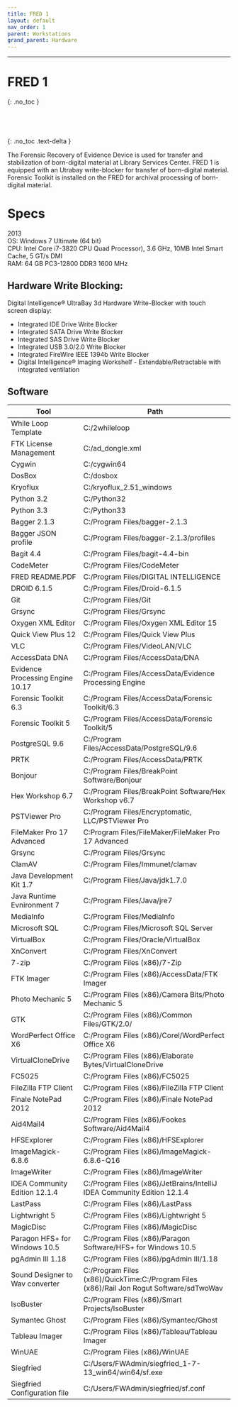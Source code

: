 ```yaml
---
title: FRED 1
layout: default
nav_order: 1
parent: Workstations
grand_parent: Hardware
---
```


---
# FRED 1
{: .no_toc }

##  &nbsp;
{: .no_toc .text-delta }

The Forensic Recovery of Evidence Device is used for transfer and stabilization of born-digital material at Library Services Center. FRED 1 is equipped with an Utrabay write-blocker for transfer of born-digital material. Forensic Toolkit is installed on the FRED for archival processing of born-digital material.  

# Specs  
2013  
OS: Windows 7 Ultimate (64 bit)  
CPU: Intel Core i7-3820 CPU Quad Processor), 3.6 GHz, 10MB Intel Smart Cache, 5 GT/s DMI    
RAM: 64 GB PC3-12800 DDR3 1600 MHz    
## Hardware Write Blocking:  
Digital Intelligence® UltraBay 3d Hardware Write-Blocker with touch  
screen display:  
* Integrated IDE Drive Write Blocker  
* Integrated SATA Drive Write Blocker  
* Integrated SAS Drive Write Blocker  
* Integrated USB 3.0/2.0 Write Blocker  
* Integrated FireWire IEEE 1394b Write Blocker  
* Digital Intelligence® Imaging Workshelf - Extendable/Retractable with
integrated ventilation  

## Software  

| Tool                     | Path                   |  
| ------------------------ | ---------------------- |  
| While Loop Template | C:/2whileloop |  
| FTK License Management | C:/ad_dongle.xml |  
| Cygwin | C:/cygwin64 |  
| DosBox | C:/dosbox |  
| Kryoflux | C:/kryoflux_2.51_windows |  
| Python 3.2 | C:/Python32 |  
| Python 3.3 | C:/Python33 |  
| Bagger 2.1.3 | C:/Program Files/bagger-2.1.3 |  
| Bagger JSON profile | C:/Program Files/bagger-2.1.3/profiles |  
| Bagit 4.4 | C:/Program Files/bagit-4.4-bin |  
| CodeMeter | C:/Program Files/CodeMeter |  
| FRED README.PDF | C:/Program Files/DIGITAL INTELLIGENCE |  
| DROID 6.1.5 | C:/Program Files/Droid-6.1.5 |  
| Git | C:/Program Files/Git |  
| Grsync | C:/Program Files/Grsync |  
| Oxygen XML Editor | C:/Program Files/Oxygen XML Editor 15 |  
| Quick View Plus 12 | C:/Program Files/Quick View Plus |  
| VLC | C:/Program Files/VideoLAN/VLC |  
| AccessData DNA | C:/Program Files/AccessData/DNA |  
| Evidence Processing Engine 10.17 | C:/Program Files/AccessData/Evidence Processing Engine |  
| Forensic Toolkit 6.3 | C:/Program Files/AccessData/Forensic Toolkit/6.3 |  
| Forensic Toolkit 5 | C:/Program Files/AccessData/Forensic Toolkit/5 |  
| PostgreSQL 9.6 | C:/Program Files/AccessData/PostgreSQL/9.6 |  
| PRTK | C:/Program Files/AccessData/PRTK |  
| Bonjour | C:/Program Files/BreakPoint Software/Bonjour |  
| Hex Workshop 6.7 | C:/Program Files/BreakPoint Software/Hex Workshop v6.7 |  
| PSTViewer Pro | C:/Program Files/Encryptomatic, LLC/PSTViewer Pro |  
| FileMaker Pro 17 Advanced | C:Program Files/FileMaker/FileMaker Pro 17 Advanced |  
| Grsync | C:/Program Files/Grsync |  
| ClamAV | C:/Program Files/Immunet/clamav |  
| Java Development Kit 1.7 | C:/Program Files/Java/jdk1.7.0 |  
| Java Runtime Evnironment 7 | C:/Program Files/Java/jre7 |  
| MediaInfo | C:/Program Files/MediaInfo |  
| Microsoft SQL | C:/Program Files/Microsoft SQL Server |  
| VirtualBox | C:/Program Files/Oracle/VirtualBox |  
| XnConvert | C:/Program Files/XnConvert |  
| 7-zip | C:/Program Files (x86)/7-Zip |  
| FTK Imager | C:/Program Files (x86)/AccessData/FTK Imager |  
| Photo Mechanic 5 | C:/Program Files (x86)/Camera Bits/Photo Mechanic 5 |  
| GTK | C:/Program Files (x86)/Common Files/GTK/2.0/ |  
| WordPerfect Office X6 | C:/Program Files (x86)/Corel/WordPerfect Office X6 |  
| VirtualCloneDrive | C:/Program Files (x86)/Elaborate Bytes/VirtualCloneDrive |  
| FC5025 | C:/Program Files (x86)/FC5025 |  
| FileZilla FTP Client | C:/Program Files (x86)/FileZilla FTP Client |  
| Finale NotePad 2012 | C:/Program Files (x86)/Finale NotePad 2012 |  
| Aid4Mail4 | C:/Program Files (x86)/Fookes Software/Aid4Mail4 |  
| HFSExplorer | C:/Program Files (x86)/HFSExplorer |  
| ImageMagick-6.8.6 | C:/Program Files (x86)/ImageMagick-6.8.6-Q16 |  
| ImageWriter | C:/Program Files (x86)/ImageWriter |  
| IDEA Community Edition 12.1.4 | C:/Program Files (x86)/JetBrains/IntelliJ IDEA Community Edition 12.1.4 |  
| LastPass | C:/Program Files (x86)/LastPass |  
| Lightwright 5 | C:/Program Files (x86)/Lightwright 5 |  
| MagicDisc | C:/Program Files (x86)/MagicDisc |    
| Paragon HFS+ for Windows  10.5 | C:/Program Files (x86)/Paragon Software/HFS+ for Windows  10.5 |  
| pgAdmin III 1.18 | C:/Program Files (x86)/pgAdmin III/1.18 |  
| Sound Designer to Wav converter | C:/Program Files (x86)/QuickTime:C:/Program Files (x86)/Rail Jon Rogut Software/sdTwoWav |  
| IsoBuster | C:/Program Files (x86)/Smart Projects/IsoBuster |  
| Symantec Ghost | C:/Program Files (x86)/Symantec/Ghost |  
| Tableau Imager | C:/Program Files (x86)/Tableau/Tableau Imager |  
| WinUAE | C:/Program Files (x86)/WinUAE |  
| Siegfried | C:/Users/FWAdmin/siegfried_1-7-13_win64/win64/sf.exe |  
| Siegfried Configuration file | C:/Users/FWAdmin/siegfried/sf.conf |  